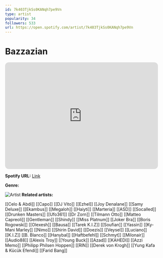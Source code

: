 ```yaml
---
id: 7k403TjkSs0KANqh7pe9Vn
type: artist
popularity: 34
followers: 533
url: https://open.spotify.com/artist/7k403TjkSs0KANqh7pe9Vn
---
```

# Bazzazian

<iframe style="border-radius:12px" src="https://open.spotify.com/embed/artist/7k403TjkSs0KANqh7pe9Vn" width="100%" height="352" frameBorder="0" allowfullscreen="" allow="autoplay; clipboard-write; encrypted-media; fullscreen; picture-in-picture" loading="lazy"></iframe>

**Spotify URL:** [Link](https://open.spotify.com/artist/7k403TjkSs0KANqh7pe9Vn)

**Genre:** 

![Artist](https://i.scdn.co/image/ab67616d0000b273f036dc37a285bf12d1bbe862)
**Related artists:**

[[Celo & Abdi]]
[[Capo]]
[[DJ Vito]]
[[Ezhel]]
[[Joy Denalane]]
[[Samy Deluxe]]
[[Ekambus]]
[[Megaloh]]
[[Haiyti]]
[[Marteria]]
[[ASD]]
[[Socalled]]
[[Drunken Masters]]
[[Ufo361]]
[[Dr Zorn]]
[[Tilmann Otto]]
[[Matteo Capreoli]]
[[Gentleman]]
[[Shindy]]
[[Miss Platnum]]
[[Joker Bra]]
[[Boris Rogowski]]
[[Olexesh]]
[[Bausa]]
[[Tarek K.I.Z]]
[[Soufian]]
[[Yassin]]
[[Ky-Mani Marley]]
[[Nimo]]
[[Shirin David]]
[[Doezis]]
[[Veysel]]
[[Luciano]]
[[K.I.Z]]
[[B. Blanco]]
[[Hanybal]]
[[Haftbefehl]]
[[Schmyt]]
[[Milonair]]
[[Audio88]]
[[Alexis Troy]]
[[Young Buck]]
[[Azad]]
[[KAHEDI]]
[[Azzi Memo]]
[[Philipp Philsen Hoppen]]
[[RIN]]
[[Derek von Krogh]]
[[Yung Kafa & Kücük Efendi]]
[[Farid Bang]]

